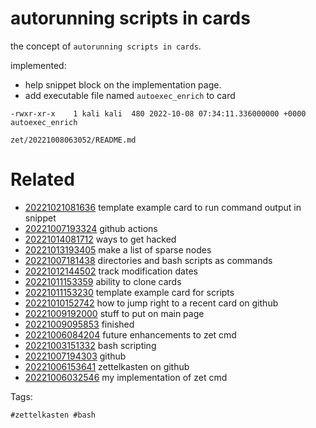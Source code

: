 # autorunning scripts in cards

the concept of `autorunning scripts in cards`.

implemented:
- help snippet block on the implementation page.
- add executable file named `autoexec_enrich` to card

```
-rwxr-xr-x    1 kali kali  480 2022-10-08 07:34:11.336000000 +0000 autoexec_enrich
```

` zet/20221008063052/README.md `

# Related

- [20221021081636](/zet/20221021081636/README.md) template example card to run command output in snippet
- [20221007193324](/zet/20221007193324/README.md) github actions
- [20221014081712](/zet/20221014081712/README.md) ways to get hacked
- [20221013193405](/zet/20221013193405/README.md) make a list of sparse nodes
- [20221007181438](/zet/20221007181438/README.md) directories and bash scripts as commands
- [20221012144502](/zet/20221012144502/README.md) track modification dates
- [20221011153359](/zet/20221011153359/README.md) ability to clone cards
- [20221011153230](/zet/20221011153230/README.md) template example card for scripts
- [20221010152742](/zet/20221010152742/README.md) how to jump right to a recent card on github
- [20221009192000](/zet/20221009192000/README.md) stuff to put on main page
- [20221009095853](/zet/20221009095853/README.md) finished
- [20221006084204](/zet/20221006084204/README.md) future enhancements to zet cmd
- [20221003151332](/zet/20221003151332/README.md) bash scripting
- [20221007194303](/zet/20221007194303/README.md) github
- [20221006153641](/zet/20221006153641/README.md) zettelkasten on github
- [20221006032546](/zet/20221006032546/README.md) my implementation of zet cmd

Tags:

    #zettelkasten #bash
